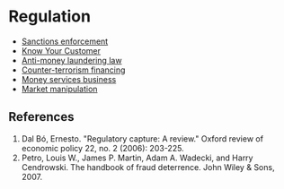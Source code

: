 # Regulation
* [Sanctions enforcement](sanctions-enforcement.md)
* [Know Your Customer](kyc.md)
* [Anti-money laundering law](aml.md)
* [Counter-terrorism financing](ctf.md)
* [Money services business](money-services-business.md)
* [Market manipulation](market-manipulation.md)

## References

1. Dal Bó, Ernesto. "Regulatory capture: A review." Oxford review of economic policy 22, no. 2 (2006): 203-225.
1. Petro, Louis W., James P. Martin, Adam A. Wadecki, and Harry Cendrowski. The handbook of fraud deterrence. John Wiley & Sons, 2007.